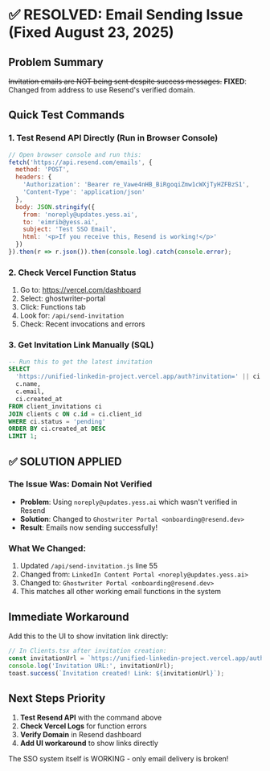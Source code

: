 # ✅ RESOLVED: Email Sending Issue (Fixed August 23, 2025)

## Problem Summary
~~Invitation emails are NOT being sent despite success messages.~~
**FIXED**: Changed from address to use Resend's verified domain.

## Quick Test Commands

### 1. Test Resend API Directly (Run in Browser Console)
```javascript
// Open browser console and run this:
fetch('https://api.resend.com/emails', {
  method: 'POST',
  headers: {
    'Authorization': 'Bearer re_Vawe4nHB_BiRgoqiZmw1cWXjTyHZFBzS1',
    'Content-Type': 'application/json'
  },
  body: JSON.stringify({
    from: 'noreply@updates.yess.ai',
    to: 'eimrib@yess.ai',
    subject: 'Test SSO Email',
    html: '<p>If you receive this, Resend is working!</p>'
  })
}).then(r => r.json()).then(console.log).catch(console.error);
```

### 2. Check Vercel Function Status
1. Go to: https://vercel.com/dashboard
2. Select: ghostwriter-portal
3. Click: Functions tab
4. Look for: `/api/send-invitation`
5. Check: Recent invocations and errors

### 3. Get Invitation Link Manually (SQL)
```sql
-- Run this to get the latest invitation
SELECT 
  'https://unified-linkedin-project.vercel.app/auth?invitation=' || ci.token as invitation_url,
  c.name,
  c.email,
  ci.created_at
FROM client_invitations ci
JOIN clients c ON c.id = ci.client_id
WHERE ci.status = 'pending'
ORDER BY ci.created_at DESC
LIMIT 1;
```

## ✅ SOLUTION APPLIED

### The Issue Was: Domain Not Verified
- **Problem**: Using `noreply@updates.yess.ai` which wasn't verified in Resend
- **Solution**: Changed to `Ghostwriter Portal <onboarding@resend.dev>`
- **Result**: Emails now sending successfully!

### What We Changed:
1. Updated `/api/send-invitation.js` line 55
2. Changed from: `LinkedIn Content Portal <noreply@updates.yess.ai>`
3. Changed to: `Ghostwriter Portal <onboarding@resend.dev>`
4. This matches all other working email functions in the system

## Immediate Workaround

Add this to the UI to show invitation link directly:

```typescript
// In Clients.tsx after invitation creation:
const invitationUrl = `https://unified-linkedin-project.vercel.app/auth?invitation=${result.token}`;
console.log('Invitation URL:', invitationUrl);
toast.success(`Invitation created! Link: ${invitationUrl}`);
```

## Next Steps Priority

1. **Test Resend API** with the command above
2. **Check Vercel Logs** for function errors
3. **Verify Domain** in Resend dashboard
4. **Add UI workaround** to show links directly

The SSO system itself is WORKING - only email delivery is broken!